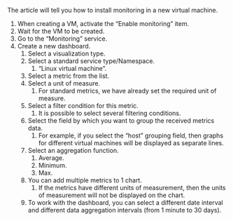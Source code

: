 The article will tell you how to install monitoring in a new virtual machine.

1. When creating a VM, activate the “Enable monitoring” item.
2. Wait for the VM to be created.
3. Go to the “Monitoring” service.
4. Create a new dashboard.
    1. Select a visualization type.
    2. Select a standard service type/Namespace.
        1. “Linux virtual machine”.
    3. Select a metric from the list.
    4. Select a unit of measure.
        1. For standard metrics, we have already set the required unit of measure.
    5. Select a filter condition for this metric.
        1. It is possible to select several filtering conditions.
    6. Select the field by which you want to group the received metrics data.
        1. For example, if you select the “host” grouping field, then graphs for different virtual machines will be displayed as separate lines.
    7. Select an aggregation function.
        1. Average.
        2. Minimum.
        3. Max.
    8. You can add multiple metrics to 1 chart.
        1. If the metrics have different units of measurement, then the units of measurement will not be displayed on the chart.
    9. To work with the dashboard, you can select a different date interval and different data aggregation intervals (from 1 minute to 30 days).
